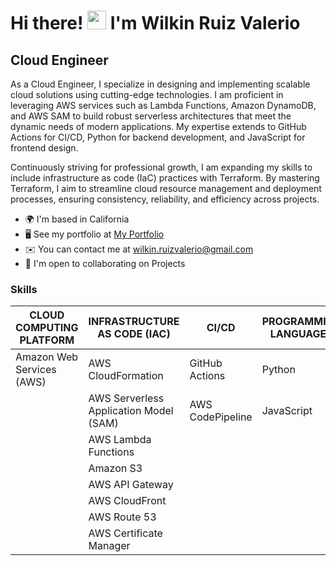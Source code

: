 # Hi there! <img src="https://user-images.githubusercontent.com/18350557/176309783-0785949b-9127-417c-8b55-ab5a4333674e.gif" width="30px"> I'm Wilkin Ruiz Valerio

## Cloud Engineer

As a Cloud Engineer, I specialize in designing and implementing scalable cloud solutions using cutting-edge technologies. I am proficient in leveraging AWS services such as Lambda Functions, Amazon DynamoDB, and AWS SAM to build robust serverless architectures that meet the dynamic needs of modern applications. My expertise extends to GitHub Actions for CI/CD, Python for backend development, and JavaScript for frontend design.

Continuously striving for professional growth, I am expanding my skills to include infrastructure as code (IaC) practices with Terraform. By mastering Terraform, I aim to streamline cloud resource management and deployment processes, ensuring consistency, reliability, and efficiency across projects.

* 🌍  I'm based in California
* 🖥️  See my portfolio at [My Portfolio](http://www.wilkinruiz.com)
* ✉️  You can contact me at [wilkin.ruizvalerio@gmail.com](mailto:wilkin.ruizvalerio@gmail.com)
* 🤝  I'm open to collaborating on Projects

### Skills

| CLOUD COMPUTING PLATFORM        | INFRASTRUCTURE AS CODE (IAC) | CI/CD                 | PROGRAMMING LANGUAGES | CONTAINERIZATION | DATABASE MANAGEMENT |
|---------------------------------|-------------------------------|-----------------------|-----------------------|------------------|---------------------|
| Amazon Web Services (AWS)       | AWS CloudFormation            | GitHub Actions        | Python                | Docker           | AWS DynamoDB        |
|                                 | AWS Serverless Application Model (SAM) | AWS CodePipeline | JavaScript            |                  |                     |
|                                 | AWS Lambda Functions         |                       |                       |                  |                     |
|                                 | Amazon S3                     |                       |                       |                  |                     |
|                                 | AWS API Gateway               |                       |                       |                  |                     |
|                                 | AWS CloudFront                |                       |                       |                  |                     |
|                                 | AWS Route 53                  |                       |                       |                  |                     |
|                                 | AWS Certificate Manager       |                       |                       |                  |                     |
